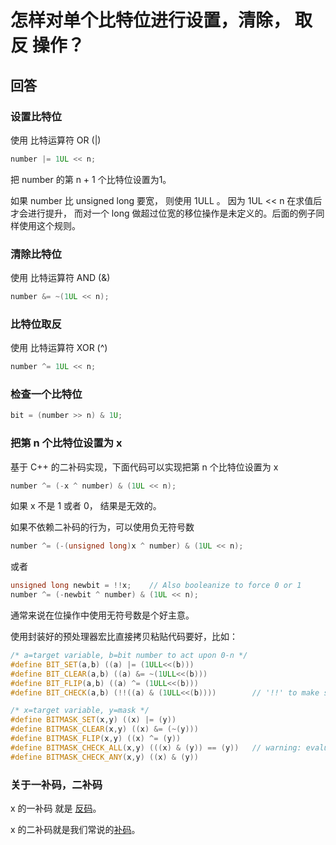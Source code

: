 # 怎样对单个比特位进行设置，清除， 取反 操作？

## 回答

### 设置比特位

使用 比特运算符 OR (|)

```C++
number |= 1UL << n;
```

把 number 的第 n + 1 个比特位设置为1。

如果 number 比 unsigned long 要宽， 则使用 1ULL 。 因为 1UL << n 在求值后才会进行提升， 而对一个 long 做超过位宽的移位操作是未定义的。后面的例子同样使用这个规则。

### 清除比特位

使用 比特运算符 AND (&)

```C++
number &= ~(1UL << n);
```

### 比特位取反

使用 比特运算符 XOR (^)

```C++
number ^= 1UL << n;
```

### 检查一个比特位

```C++
bit = (number >> n) & 1U;
```

### 把第 n 个比特位设置为 x

基于 C++ 的二补码实现，下面代码可以实现把第 n 个比特位设置为 x

```C++
number ^= (-x ^ number) & (1UL << n);
```

如果 x 不是 1 或者 0， 结果是无效的。

如果不依赖二补码的行为，可以使用负无符号数

```C++
number ^= (-(unsigned long)x ^ number) & (1UL << n);
```

或者

```C++
unsigned long newbit = !!x;    // Also booleanize to force 0 or 1
number ^= (-newbit ^ number) & (1UL << n);
```

通常来说在位操作中使用无符号数是个好主意。

使用封装好的预处理器宏比直接拷贝粘贴代码要好，比如：

```C++
/* a=target variable, b=bit number to act upon 0-n */
#define BIT_SET(a,b) ((a) |= (1ULL<<(b)))
#define BIT_CLEAR(a,b) ((a) &= ~(1ULL<<(b)))
#define BIT_FLIP(a,b) ((a) ^= (1ULL<<(b)))
#define BIT_CHECK(a,b) (!!((a) & (1ULL<<(b))))        // '!!' to make sure this returns 0 or 1

/* x=target variable, y=mask */
#define BITMASK_SET(x,y) ((x) |= (y))
#define BITMASK_CLEAR(x,y) ((x) &= (~(y)))
#define BITMASK_FLIP(x,y) ((x) ^= (y))
#define BITMASK_CHECK_ALL(x,y) (((x) & (y)) == (y))   // warning: evaluates y twice
#define BITMASK_CHECK_ANY(x,y) ((x) & (y))
```

### 关于一补码，二补码

x 的一补码 就是 [反码](https://zh.wikipedia.org/zh-cn/%E4%B8%80%E8%A3%9C%E6%95%B8)。

x 的二补码就是我们常说的[补码](https://zh.wikipedia.org/wiki/%E4%BA%8C%E8%A3%9C%E6%95%B8)。

